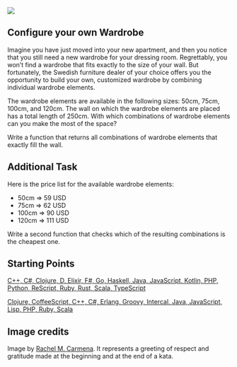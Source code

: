[![](https://kata-log.rocks/images/default.jpg)](https://kata-log.rocks/images/default.jpg)

## Configure your own Wardrobe

Imagine you have just moved into your new apartment, and then you notice that you still need a new wardrobe for your dressing room. Regrettably, you won’t find a wardrobe that fits exactly to the size of your wall. But fortunately, the Swedish furniture dealer of your choice offers you the opportunity to build your own, customized wardrobe by combining individual wardrobe elements.

The wardrobe elements are available in the following sizes: 50cm, 75cm, 100cm, and 120cm. The wall on which the wardrobe elements are placed has a total length of 250cm. With which combinations of wardrobe elements can you make the most of the space?

Write a function that returns all combinations of wardrobe elements that exactly fill the wall.

## Additional Task

Here is the price list for the available wardrobe elements:

-   50cm => 59 USD
-   75cm => 62 USD
-   100cm => 90 USD
-   120cm => 111 USD

Write a second function that checks which of the resulting combinations is the cheapest one.

## Starting Points

[C++, C#, Clojure, D, Elixir, F#, Go, Haskell, Java, JavaScript, Kotlin, PHP, Python, ReScript, Ruby, Rust, Scala, TypeScript](https://github.com/swkBerlin/kata-bootstraps)

[Clojure, CoffeeScript, C++, C#, Erlang, Groovy, Intercal, Java, JavaScript, Lisp, PHP, Ruby, Scala](https://github.com/coreyhaines/coderetreat/tree/master/starting_points)

## Image credits

Image by [Rachel M. Carmena](https://github.com/rachelcarmena). It represents a greeting of respect and gratitude made at the beginning and at the end of a kata.